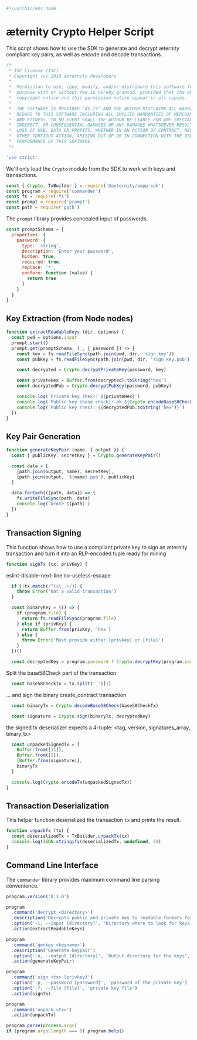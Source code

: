





  

```js
#!/usr/bin/env node

```







# æternity Crypto Helper Script

This script shows how to use the SDK to generate and decrypt æternity
compliant key pairs, as well as encode and decode transactions.


  

```js
/*
 * ISC License (ISC)
 * Copyright (c) 2018 aeternity developers
 *
 *  Permission to use, copy, modify, and/or distribute this software for any
 *  purpose with or without fee is hereby granted, provided that the above
 *  copyright notice and this permission notice appear in all copies.
 *
 *  THE SOFTWARE IS PROVIDED "AS IS" AND THE AUTHOR DISCLAIMS ALL WARRANTIES WITH
 *  REGARD TO THIS SOFTWARE INCLUDING ALL IMPLIED WARRANTIES OF MERCHANTABILITY
 *  AND FITNESS. IN NO EVENT SHALL THE AUTHOR BE LIABLE FOR ANY SPECIAL, DIRECT,
 *  INDIRECT, OR CONSEQUENTIAL DAMAGES OR ANY DAMAGES WHATSOEVER RESULTING FROM
 *  LOSS OF USE, DATA OR PROFITS, WHETHER IN AN ACTION OF CONTRACT, NEGLIGENCE OR
 *  OTHER TORTIOUS ACTION, ARISING OUT OF OR IN CONNECTION WITH THE USE OR
 *  PERFORMANCE OF THIS SOFTWARE.
 */

'use strict'


```







We'll only load the `Crypto` module from the SDK to work with keys and
transactions.


  

```js
const { Crypto, TxBuilder } = require('@aeternity/aepp-sdk')
const program = require('commander')
const fs = require('fs')
const prompt = require('prompt')
const path = require('path')


```







The `prompt` library provides concealed input of passwords.


  

```js
const promptSchema = {
  properties: {
    password: {
      type: 'string',
      description: 'Enter your password',
      hidden: true,
      required: true,
      replace: '*',
      conform: function (value) {
        return true
      }
    }
  }
}


```







## Key Extraction (from Node nodes)


  

```js
function extractReadableKeys (dir, options) {
  const pwd = options.input
  prompt.start()
  prompt.get(promptSchema, (_, { password }) => {
    const key = fs.readFileSync(path.join(pwd, dir, 'sign_key'))
    const pubKey = fs.readFileSync(path.join(pwd, dir, 'sign_key.pub'))

    const decrypted = Crypto.decryptPrivateKey(password, key)

    const privateHex = Buffer.from(decrypted).toString('hex')
    const decryptedPub = Crypto.decryptPubKey(password, pubKey)

    console.log(`Private key (hex): ${privateHex}`)
    console.log(`Public key (base check): ak_${Crypto.encodeBase58Check(decryptedPub)}`)
    console.log(`Public key (hex): ${decryptedPub.toString('hex')}`)
  })
}


```







## Key Pair Generation


  

```js
function generateKeyPair (name, { output }) {
  const { publicKey, secretKey } = Crypto.generateKeyPair()

  const data = [
    [path.join(output, name), secretKey],
    [path.join(output, `${name}.pub`), publicKey]
  ]

  data.forEach(([path, data]) => {
    fs.writeFileSync(path, data)
    console.log(`Wrote ${path}`)
  })
}


```







## Transaction Signing

This function shows how to use a compliant private key to sign an æternity
transaction and turn it into an RLP-encoded tuple ready for mining


  

```js
function signTx (tx, privKey) {

```







eslint-disable-next-line no-useless-escape


  

```js
  if (!tx.match(/^tx\_.+/)) {
    throw Error('Not a valid transaction')
  }

  const binaryKey = (() => {
    if (program.file) {
      return fs.readFileSync(program.file)
    } else if (privKey) {
      return Buffer.from(privKey, 'hex')
    } else {
      throw Error('Must provide either [privkey] or [file]')
    }
  })()

  const decryptedKey = program.password ? Crypto.decryptKey(program.password, binaryKey) : binaryKey


```







Split the base58Check part of the transaction


  

```js
  const base58CheckTx = tx.split('_')[1]

```







... and sign the binary create_contract transaction


  

```js
  const binaryTx = Crypto.decodeBase58Check(base58CheckTx)

  const signature = Crypto.sign(binaryTx, decryptedKey)


```







the signed tx deserializer expects a 4-tuple:
<tag, version, signatures_array, binary_tx>


  

```js
  const unpackedSignedTx = [
    Buffer.from([11]),
    Buffer.from([1]),
    [Buffer.from(signature)],
    binaryTx
  ]

  console.log(Crypto.encodeTx(unpackedSignedTx))
}


```







## Transaction Deserialization

This helper function deserialized the transaction `tx` and prints the result.


  

```js
function unpackTx (tx) {
  const deserializedTx = TxBuilder.unpackTx(tx)
  console.log(JSON.stringify(deserializedTx, undefined, 2))
}


```







## Command Line Interface

The `commander` library provides maximum command line parsing convenience.


  

```js
program.version('0.1.0')

program
  .command('decrypt <directory>')
  .description('Decrypts public and private key to readable formats for testing purposes')
  .option('-i, --input [directory]', 'Directory where to look for keys', '.')
  .action(extractReadableKeys)

program
  .command('genkey <keyname>')
  .description('Generate keypair')
  .option('-o, --output [directory]', 'Output directory for the keys', '.')
  .action(generateKeyPair)

program
  .command('sign <tx> [privkey]')
  .option('-p, --password [password]', 'password of the private key')
  .option('-f, --file [file]', 'private key file')
  .action(signTx)

program
  .command('unpack <tx>')
  .action(unpackTx)

program.parse(process.argv)
if (program.args.length === 0) program.help()


```




